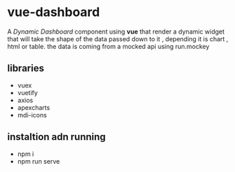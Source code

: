 # vue-dashboard

A _Dynamic_ _Dashboard_ component using **vue** that render a dynamic widget that will take  the shape of the data passed down to it , depending it is chart , html or table.
the data is coming from a mocked api using run.mockey

## libraries

- vuex
- vuetify
- axios
- apexcharts
- mdi-icons

## instaltion adn running 

- npm i 
- npm run serve
